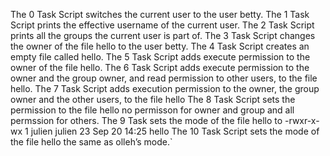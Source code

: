 The 0 Task Script switches the current user to the user betty.
The 1 Task Script prints the effective username of the current user.
The 2 Task Script prints all the groups the current user is part of.
The 3 Task Script changes the owner of the file hello to the user betty.
The 4 Task Script creates an empty file called hello.
The 5 Task Script adds execute permission to the owner of the file hello.
The 6 Task Script adds execute permission to the owner and the group owner, and read permission to other users, to the file hello.
The 7 Task Script adds execution permission to the owner, the group owner and the other users, to the file hello
The 8 Task Script sets the permission to the file hello no permisson for owner and group and all permssion for others.
The 9 Task  sets the mode of the file hello to -rwxr-x-wx 1 julien julien 23 Sep 20 14:25 hello
The 10 Task Script sets the mode of the file hello the same as olleh’s mode.`
